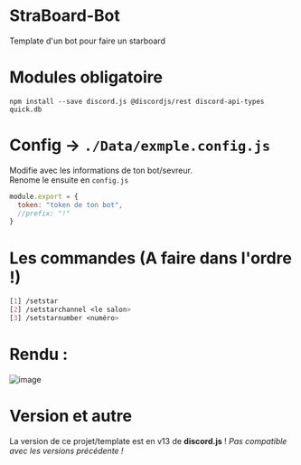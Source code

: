 # StraBoard-Bot
Template d'un bot pour faire un starboard

# Modules obligatoire
```
npm install --save discord.js @discordjs/rest discord-api-types quick.db
```

# Config -> `./Data/exmple.config.js`
Modifie avec les informations de ton bot/sevreur.
<br>Renome le ensuite en `config.js`
```js
module.export = {
  token: "token de ton bot",
  //prefix: "!"
}
```

# Les commandes (A faire dans l'ordre !)
```css
[1] /setstar
[2] /setstarchannel <le salon>
[3] /setstarnumber <numéro>
```

# Rendu :
![image](https://user-images.githubusercontent.com/71967731/140596850-c5a4f68f-b2d4-474d-815f-44127c882ce0.png)

# Version et autre
La version de ce projet/template est en v13 de **discord.js** !
*Pas compatible avec les versions précédente !*

